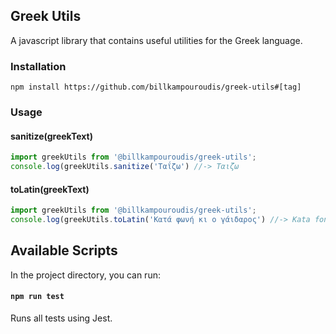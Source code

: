 ## Greek Utils

A javascript library that contains useful utilities for the Greek language.

### Installation

```
npm install https://github.com/billkampouroudis/greek-utils#[tag]
```

### Usage

#### sanitize(greekText)

```javascript
import greekUtils from '@billkampouroudis/greek-utils';
console.log(greekUtils.sanitize('Ταΐζω') //-> Ταιζω
```

#### toLatin(greekText)

```javascript
import greekUtils from '@billkampouroudis/greek-utils';
console.log(greekUtils.toLatin('Κατά φωνή κι ο γάιδαρος') //-> Kata foni ki o gaidaros
```

## Available Scripts

In the project directory, you can run:

#### `npm run test`

Runs all tests using Jest.
